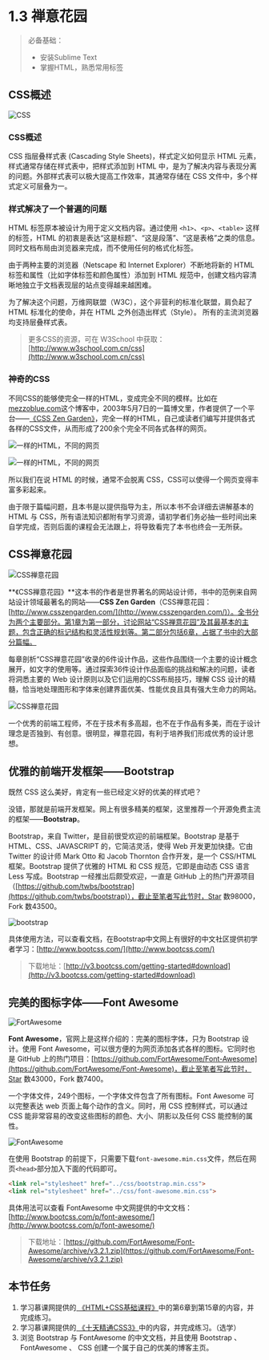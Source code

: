 # 1.3 禅意花园

> 必备基础：
> * 安装Sublime Text
> * 掌握HTML，熟悉常用标签

## CSS概述

![CSS](http://airing.ursb.me/image/2016070805.jpg)

### CSS概述

CSS 指层叠样式表 (Cascading Style Sheets)，样式定义如何显示 HTML 元素，样式通常存储在样式表中，把样式添加到 HTML 中，是为了解决内容与表现分离的问题。外部样式表可以极大提高工作效率，其通常存储在 CSS 文件中，多个样式定义可层叠为一。

### 样式解决了一个普遍的问题

HTML 标签原本被设计为用于定义文档内容。通过使用 `<h1>`、`<p>`、`<table>` 这样的标签，HTML 的初衷是表达“这是标题”、“这是段落”、“这是表格”之类的信息。同时文档布局由浏览器来完成，而不使用任何的格式化标签。

由于两种主要的浏览器（Netscape 和 Internet Explorer）不断地将新的 HTML 标签和属性（比如字体标签和颜色属性）添加到 HTML 规范中，创建文档内容清晰地独立于文档表现层的站点变得越来越困难。

为了解决这个问题，万维网联盟（W3C），这个非营利的标准化联盟，肩负起了 HTML 标准化的使命，并在 HTML 之外创造出样式（Style）。
所有的主流浏览器均支持层叠样式表。

> 更多CSS的资源，可在 W3School 中获取：[http://www.w3school.com.cn/css](http://www.w3school.com.cn/css)

### 神奇的CSS

不同CSS的能够使完全一样的HTML，变成完全不同的模样。比如在[mezzoblue.com](http://mezzoblue.com/archives/2003/05/07/css_zen_gard/)这个博客中，2003年5月7日的一篇博文里，作者提供了一个平台——[《CSS Zen Garden》](http://www.mezzoblue.com/zengarden/alldesigns/)，完全一样的HTML，自己或读者们编写并提供各式各样的CSS文件，从而形成了200余个完全不同各式各样的网页。

![一样的HTML，不同的网页](http://airing.ursb.me/image/2016070802.png-800.jpg)

![一样的HTML，不同的网页](http://airing.ursb.me/image/2016070803.png-800.jpg)

所以我们在说 HTML 的时候，通常不会脱离 CSS，CSS可以使得一个网页变得丰富多彩起来。

由于限于篇幅问题，且本书是以提供指导为主，所以本书不会详细去讲解基本的 HTML 与 CSS，所有语法知识都附有学习资源，请初学者们务必抽一些时间出来自学完成，否则后面的课程会无法跟上，将导致看完了本书也终会一无所获。

## CSS禅意花园

![CSS禅意花园](http://airing.ursb.me/image/2016070801.png-800.jpg)

**《CSS禅意花园》**这本书的作者是世界著名的网站设计师，书中的范例来自网站设计领域最著名的网站——**CSS Zen Garden**（CSS禅意花园：[http://www.csszengarden.com/](http://www.csszengarden.com/)）。全书分为两个主要部分。第1章为第一部分，讨论网站“CSS禅意花园”及其最基本的主题，包含正确的标记结构和灵活性规划等。第二部分包括6章，占据了书中的大部分篇幅。

每章剖析“CSS禅意花园”收录的6件设计作品，这些作品围绕一个主要的设计概念展开，如文字的使用等。通过探索36件设计作品面临的挑战和解决的问题，读者将洞悉主要的 Web 设计原则以及它们运用的CSS布局技巧，理解 CSS 设计的精髓，恰当地处理图形和字体来创建界面优美、性能优良且具有强大生命力的网站。

![CSS禅意花园](http://airing.ursb.me/image/2016070804.jpg)

一个优秀的前端工程师，不在于技术有多高超，也不在于作品有多美，而在于设计理念是否独到、有创意。很明显，禅意花园，有利于培养我们形成优秀的设计思想。

## 优雅的前端开发框架——Bootstrap

既然 CSS 这么美好，肯定有一些已经定义好的优美的样式吧？

没错，那就是前端开发框架。网上有很多精美的框架，这里推荐一个开源免费主流的框架——**Bootstrap**。

Bootstrap，来自 Twitter，是目前很受欢迎的前端框架。Bootstrap 是基于 HTML、CSS、JAVASCRIPT 的，它简洁灵活，使得 Web 开发更加快捷。它由 Twitter 的设计师 Mark Otto 和 Jacob Thornton 合作开发，是一个 CSS/HTML 框架。Bootstrap 提供了优雅的 HTML 和 CSS 规范，它即是由动态 CSS 语言 Less 写成。Bootstrap 一经推出后颇受欢迎，一直是 GitHub 上的热门开源项目（[https://github.com/twbs/bootstrap](https://github.com/twbs/bootstrap)），截止至笔者写此节时，Star 数98000，Fork 数43500。

![bootstrap](http://airing.ursb.me/image/2016070806.png-800.jpg)

具体使用方法，可以查看文档，在Bootstrap中文网上有很好的中文社区提供初学者学习：[http://www.bootcss.com/](http://www.bootcss.com/)

> 下载地址：[http://v3.bootcss.com/getting-started#download](http://v3.bootcss.com/getting-started#download)

## 完美的图标字体——Font Awesome

![FortAwesome](http://airing.ursb.me/image/2016070807.png-800.jpg)

**Font Awesome**，官网上是这样介绍的：完美的图标字体，只为 Bootstrap 设计。使用 Font Awesome，可以很方便的为网页添加各式各样的图标。它同时也是 GitHub 上的热门项目：[https://github.com/FortAwesome/Font-Awesome](https://github.com/FortAwesome/Font-Awesome)，截止至笔者写此节时，Star 数43000，Fork 数7400。

一个字体文件，249个图标，一个字体文件包含了所有图标。Font Awesome 可以完整表达 web 页面上每个动作的含义。同时，用 CSS 控制样式，可以通过 CSS 能非常容易的改变这些图标的颜色、大小、阴影以及任何 CSS 能控制的属性。

![FontAwesome](http://airing.ursb.me/image/2016070808.png-800.jpg)

在使用 Bootstrap 的前提下，只需要下载`font-awesome.min.css`文件，然后在网页`<head>`部分加入下面的代码即可。

```html
<link rel="stylesheet" href="../css/bootstrap.min.css">
<link rel="stylesheet" href="../css/font-awesome.min.css">
```

具体用法可以查看 FontAwesome 中文网提供的中文文档：[http://www.bootcss.com/p/font-awesome/](http://www.bootcss.com/p/font-awesome/)

> 下载地址：[https://github.com/FortAwesome/Font-Awesome/archive/v3.2.1.zip](https://github.com/FortAwesome/Font-Awesome/archive/v3.2.1.zip)

## 本节任务

1. 学习慕课网提供的[
《HTML+CSS基础课程》](http://www.imooc.com/learn/9)中的第6章到第15章的内容，并完成练习。
2. 学习慕课网提供的[
《十天精通CSS3》](http://www.imooc.com/learn/33)中的内容，并完成练习。（选学）
3. 浏览 Bootstrap 与 FontAwesome 的中文文档，并且使用 Bootstrap 、 FontAwesome 、 CSS 创建一个属于自己的优美的博客主页。
